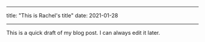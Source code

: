 ___________
title: "This is Rachel's title"
date: 2021-01-28
___________

This is a quick draft of my blog post. I can always edit it later. 
